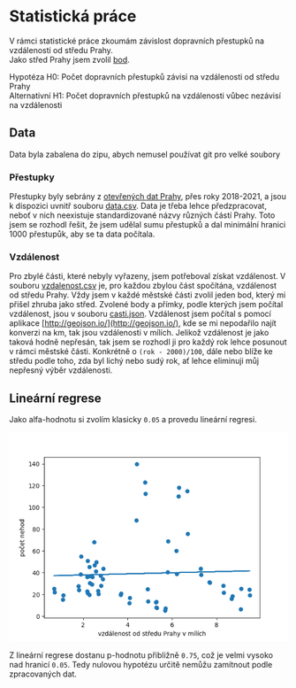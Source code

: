 # Statistická práce

V rámci statistické práce zkoumám závislost dopravních přestupků na vzdálenosti od středu Prahy.   
Jako střed Prahy jsem zvolil [bod](https://en.mapy.cz/zakladni?x=14.4741105&y=50.0936118&z=15&source=base&id=2340226).

Hypotéza H0: Počet dopravních přestupků závisí na vzdálenosti od středu Prahy  
Alternativní H1: Počet dopravních přestupků na vzdálenosti vůbec nezávisí
na vzdálenosti

## Data

Data byla zabalena do zipu, abych nemusel používat git pro velké soubory

### Přestupky

Přestupky byly sebrány z [otevřených dat Prahy](https://opendata.praha.eu/dataset/dopravni-prestupky-mhmp-2020/resource/83bb001b-8074-4ae9-8b6f-961aa7e6a92f), přes roky 2018-2021,
a jsou k dispozici uvnitř souboru [data.csv](./data.csv).
Data je třeba lehce předzpracovat, neboť v nich 
neexistuje standardizované názvy různých částí Prahy. 
Toto jsem se rozhodl řešit, že jsem udělal sumu přestupků 
a dal minimální hranici 1000 přestupůk, aby se ta data počítala.

### Vzdálenost

Pro zbylé části, které nebyly vyřazeny, jsem potřeboval získat vzdálenost.
V souboru [vzdalenost.csv](./vzdalenosti.csv) je, pro každou zbylou
část spočítána, vzdálenost od středu Prahy. Vždy jsem v každé 
městské části zvolil jeden bod, který mi přišel zhruba jako střed.
Zvolené body a přímky, podle kterých jsem počítal vzdálenost,
jsou v souboru [casti.json](./casti.json). Vzdálenost jsem počítal
s pomocí aplikace [http://geojson.io/](http://geojson.io/), kde 
se mi nepodařilo najít konverzi na km, tak jsou vzdálenosti v mílích.
Jelikož vzdálenost je jako taková hodně nepřesán, tak jsem se rozhodl
ji pro každý rok lehce posunout v rámci městské části. Konkrétně o
`(rok - 2000)/100`, dále nebo blíže ke středu podle toho, zda byl lichý
nebo sudý rok, ať lehce eliminuji můj nepřesný výběr vzdálenosti.

## Lineární regrese

Jako alfa-hodnotu si zvolím klasicky `0.05` a provedu lineární regresi.

![Lineární regrese](./linear.png)

Z lineární regrese dostanu p-hodnotu přibližně `0.75`, 
což je velmi vysoko nad hranicí `0.05`. Tedy nulovou hypotézu
určitě nemůžu zamítnout podle zpracovaných dat.
 
